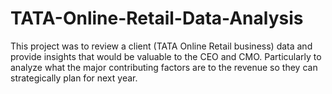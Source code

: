 # TATA-Online-Retail-Data-Analysis
This project was to review a client (TATA Online Retail business) data and provide insights that would be valuable to the CEO and CMO. Particularly to analyze what the major contributing factors are to the revenue so they can strategically plan for next year.
